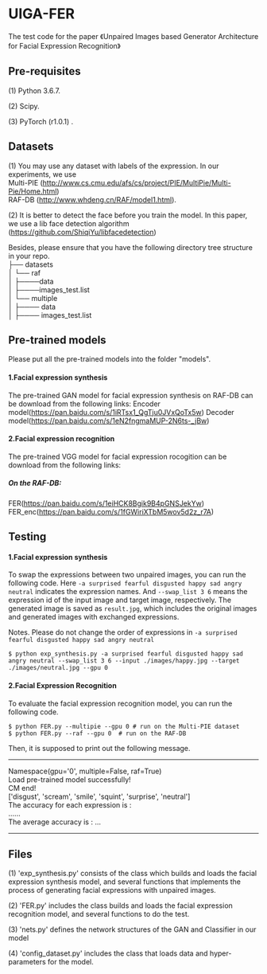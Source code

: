 # UIGA-FER
The test code for the paper 《Unpaired Images based Generator Architecture for Facial Expression Recognition》

## Pre-requisites
 (1) Python 3.6.7.
 
 (2) Scipy.
 
 (3) PyTorch (r1.0.1) .
 

##  Datasets
 (1) You may use any dataset with labels of the expression. 
 In our experiments, we use <br/>
 Multi-PIE (http://www.cs.cmu.edu/afs/cs/project/PIE/MultiPie/Multi-Pie/Home.html) <br/>
 RAF-DB (http://www.whdeng.cn/RAF/model1.html). <br/>
 
 (2) It is better to detect the face before you train the model. In this paper, we use a lib face detection algorithm (https://github.com/ShiqiYu/libfacedetection)

Besides, please ensure that you have the following directory tree structure in your repo.<br/>
├── datasets<br/>
│   └── raf<br/>
│   ├────data<br/>
│       ├────images_test.list<br/>
│   └── multiple<br/>
│       ├──── data<br/>
│       ├──── images_test.list<br/>


## Pre-trained models

Please put all the pre-trained models into the folder "models".

#### 1.Facial expression synthesis
The pre-trained GAN model for facial expression synthesis on RAF-DB can be download from the following links:
Encoder model(https://pan.baidu.com/s/1iRTsx1_QgTju0JVxQoTx5w)
Decoder model(https://pan.baidu.com/s/1eN2fngmaMUP-2N6ts-_jBw)

#### 2.Facial expression recognition
The pre-trained VGG model for facial expression rocogition can be download from the following links:
##### On the RAF-DB:
FER(https://pan.baidu.com/s/1eiHCK8Bgik9B4pGNSJekYw)
FER_enc(https://pan.baidu.com/s/1fGWiriXTbM5wov5d2z_r7A)

## Testing
#### 1.Facial expression synthesis

To swap the expressions between two unpaired images, you can run the following code. Here `-a surprised fearful disgusted happy sad angry neutral` indicates the expression names. And `--swap_list 3 6` means the expression id of the input image and target image, respectively. The generated image is saved as `result.jpg`, which includes the original images and generated images with exchanged expressions.

Notes. Please do not change the order of expressions in `-a surprised fearful disgusted happy sad angry neutral`
```
$ python exp_synthesis.py -a surprised fearful disgusted happy sad angry neutral --swap_list 3 6 --input ./images/happy.jpg --target ./images/neutral.jpg --gpu 0
```

#### 2.Facial Expression Recognition

To evaluate the facial expression recognition model, you can run the following  code.
```
$ python FER.py --multipie --gpu 0 # run on the Multi-PIE dataset
$ python FER.py --raf --gpu 0  # run on the RAF-DB
```
Then, it is supposed to print out the following message.
****
Namespace(gpu='0', multiple=False, raf=True) <br/>
Load pre-trained model successfully! <br/>
CM end! <br/>
['disgust', 'scream', 'smile', 'squint', 'surprise', 'neutral'] <br/>
The accuracy for each expression is : <br/>
...... <br/>
The average accuracy is : ... <br/>
***

## Files
(1) 'exp_synthesis.py' consists of the class which builds and loads the facial expression synthesis model, and several functions that implements the process of generating facial expressions with unpaired images.

(2) 'FER.py' includes the class builds and loads the facial expression recognition model, and several functions to do the test.

(3) 'nets.py' defines the network structures of the GAN and Classifier in our model

(4) 'config_dataset.py' includes the class that loads data and hyper-parameters for the model.
